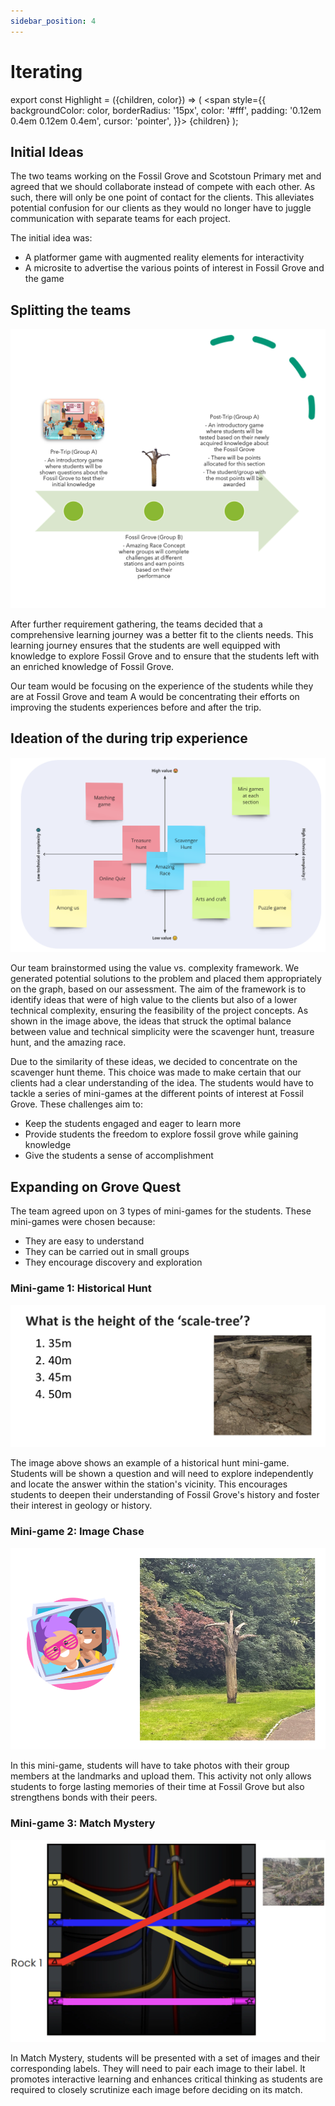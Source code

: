 ```yaml
---
sidebar_position: 4
---
```


# Iterating

export const Highlight = ({children, color}) => (
<span
style={{
      backgroundColor: color,
      borderRadius: '15px',
      color: '#fff',
      padding: '0.12em 0.4em 0.12em 0.4em',
      cursor: 'pointer',
    }}>
{children}
</span>
);

## Initial Ideas

The two teams working on the Fossil Grove and Scotstoun Primary met and agreed that we should <Highlight color="#11a281">collaborate instead of compete</Highlight> with each other. As such, there will only be one point of contact for the clients. This <Highlight color="#11a281">alleviates potential confusion</Highlight> for our clients as they would no longer have to juggle communication with separate teams for each project.

The initial idea was:

- A platformer game with augmented reality elements for interactivity
- A microsite to advertise the various points of interest in Fossil Grove and the game



## Splitting the teams
![Project Split Image](../../static/img/project_split.png)

After further requirement gathering, the teams decided that a <Highlight color="#11a281">comprehensive learning journey</Highlight> was a better fit to the clients needs. This learning journey ensures that the students are well equipped with knowledge to explore Fossil Grove and to ensure that the students left with an enriched knowledge of Fossil Grove.

Our team would be focusing on the experience of the students while they are at Fossil Grove and team A would be concentrating their efforts on improving the students experiences before and after the trip.


## Ideation of the during trip experience
![Graph Image](../../static/img/value_complexity.png)

Our team brainstormed using the value vs. complexity framework. We generated potential solutions to the problem and placed them appropriately on the graph, based on our assessment. The aim of the framework is to identify ideas that were of high value to the clients but also of a lower technical complexity, <Highlight color="#11a281">ensuring the feasibility</Highlight> of the project concepts. As shown in the image above, the ideas that struck the optimal balance between value and technical simplicity were the scavenger hunt, treasure hunt, and the amazing race. 

Due to the similarity of these ideas, we decided to concentrate on the scavenger hunt theme. This choice was made to make certain that our clients had a clear understanding of the idea. The students would have to tackle a series of mini-games at the different points of interest at Fossil Grove. These challenges aim to:
- Keep the students <Highlight color="#11a281">engaged and eager</Highlight> to learn more
- Provide students the <Highlight color="#11a281">freedom to explore</Highlight> fossil grove while <Highlight color="#11a281">gaining knowledge</Highlight>
- Give the students a <Highlight color="#11a281">sense of accomplishment</Highlight>


## Expanding on Grove Quest

The team agreed upon on 3 types of mini-games for the students. These mini-games were chosen because:
- They are easy to understand
- They can be carried out in small groups
- They encourage discovery and exploration

### Mini-game 1: Historical Hunt
![Historical Image](../../static/img/historical_hunt.png)

The image above shows an example of a historical hunt mini-game. Students will be shown a question and will need to explore independently and locate the answer within the station's vicinity. This encourages students to deepen their understanding of Fossil Grove's history and foster their interest in geology or history.

### Mini-game 2: Image Chase 
![Image Chase Image](../../static/img/image_chase.png)

In this mini-game, students will have to take photos with their group members at the landmarks and upload them. This activity not only allows students to forge lasting memories of their time at Fossil Grove but also strengthens bonds with their peers.


### Mini-game 3: Match Mystery
![Match Mystery Image](../../static/img/match_mystery.png)

In Match Mystery, students will be presented with a set of images and their corresponding labels. They will need to pair each image to their label. It promotes interactive learning and enhances critical thinking as students are required to closely scrutinize each image before deciding on its match.

